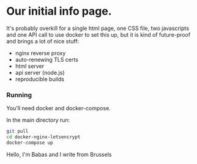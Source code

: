 # Our initial info page.

It's probably overkill for a single html page, one CSS file, two javascripts and one API call to use docker to set this up, but it is kind of future-proof and brings a lot of nice stuff:

- nginx reverse proxy
- auto-renewing TLS certs
- html server
- api server (node.js)
- reproducible builds

### Running
You'll need docker and docker-compose.

In the main directory run: 

```bash
git pull
cd docker-nginx-letsencrypt
docker-compose up
```

Hello, I'm Babas and I write from Brussels